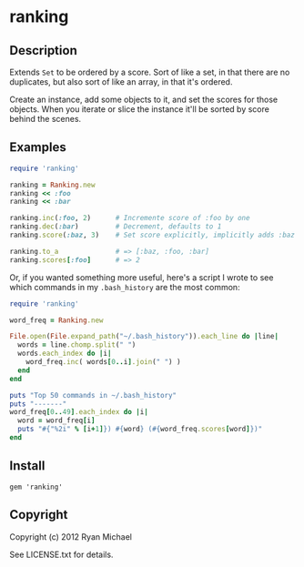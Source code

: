 # ranking

## Description

Extends `Set` to be ordered by a score.  Sort of like a set, in that there are 
no duplicates, but also sort of like an array, in that it's ordered.  

Create an instance, add some objects to it, and set the scores for those objects.
When you iterate or slice the instance it'll be sorted by score behind the 
scenes.

## Examples

``` ruby
require 'ranking'

ranking = Ranking.new
ranking << :foo
ranking << :bar

ranking.inc(:foo, 2)      # Incremente score of :foo by one
ranking.dec(:bar)         # Decrement, defaults to 1
ranking.score(:baz, 3)    # Set score explicitly, implicitly adds :baz to the set

ranking.to_a              # => [:baz, :foo, :bar]
ranking.scores[:foo]      # => 2
```

Or, if you wanted something more useful, here's a script I wrote to see
which commands in my `.bash_history` are the most common:

``` ruby
require 'ranking'

word_freq = Ranking.new

File.open(File.expand_path("~/.bash_history")).each_line do |line|
  words = line.chomp.split(" ")
  words.each_index do |i|
    word_freq.inc( words[0..i].join(" ") )
  end
end

puts "Top 50 commands in ~/.bash_history"
puts "-------"
word_freq[0..49].each_index do |i|
  word = word_freq[i]
  puts "#{"%2i" % [i+1]}) #{word} (#{word_freq.scores[word]})"
end
```

## Install

``` bundler
gem 'ranking'
```

## Copyright

Copyright (c) 2012 Ryan Michael

See LICENSE.txt for details.
